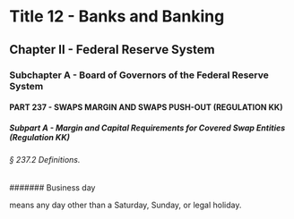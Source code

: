 
# Title 12 - Banks and Banking
## Chapter II - Federal Reserve System
### Subchapter A - Board of Governors of the Federal Reserve System
#### PART 237 - SWAPS MARGIN AND SWAPS PUSH-OUT (REGULATION KK)
##### Subpart A - Margin and Capital Requirements for Covered Swap Entities (Regulation KK)
###### § 237.2 Definitions.
####### Business day

means any day other than a Saturday, Sunday, or legal holiday.
